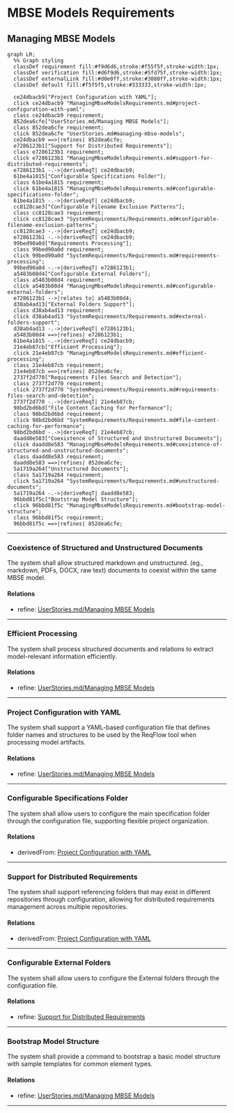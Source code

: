 # MBSE Models Requirements

## Managing MBSE Models
```mermaid
graph LR;
  %% Graph styling
  classDef requirement fill:#f9d6d6,stroke:#f55f5f,stroke-width:1px;
  classDef verification fill:#d6f9d6,stroke:#5fd75f,stroke-width:1px;
  classDef externalLink fill:#d0e0ff,stroke:#3080ff,stroke-width:1px;
  classDef default fill:#f5f5f5,stroke:#333333,stroke-width:1px;

  ce24dbacb9["Project Configuration with YAML"];
  click ce24dbacb9 "ManagingMbseModelsRequirements.md#project-configuration-with-yaml";
  class ce24dbacb9 requirement;
  852dea6cfe["UserStories.md/Managing MBSE Models"];
  class 852dea6cfe requirement;
  click 852dea6cfe "UserStories.md#managing-mbse-models";
  ce24dbacb9 ==>|refines| 852dea6cfe;
  e7286123b1["Support for Distributed Requirements"];
  class e7286123b1 requirement;
  click e7286123b1 "ManagingMbseModelsRequirements.md#support-for-distributed-requirements";
  e7286123b1 -.->|deriveReqT| ce24dbacb9;
  61be4a1815["Configurable Specifications Folder"];
  class 61be4a1815 requirement;
  click 61be4a1815 "ManagingMbseModelsRequirements.md#configurable-specifications-folder";
  61be4a1815 -.->|deriveReqT| ce24dbacb9;
  cc8128cae3["Configurable Filename Exclusion Patterns"];
  class cc8128cae3 requirement;
  click cc8128cae3 "SystemRequirements/Requirements.md#configurable-filename-exclusion-patterns";
  cc8128cae3 -.->|deriveReqT| ce24dbacb9;
  e7286123b1 -.->|deriveReqT| ce24dbacb9;
  99bed90a0d["Requirements Processing"];
  class 99bed90a0d requirement;
  click 99bed90a0d "SystemRequirements/Requirements.md#requirements-processing";
  99bed90a0d -.->|deriveReqT| e7286123b1;
  a5483b08d4["Configurable External Folders"];
  class a5483b08d4 requirement;
  click a5483b08d4 "ManagingMbseModelsRequirements.md#configurable-external-folders";
  e7286123b1 -->|relates to| a5483b08d4;
  d38ab4ad13["External Folders Support"];
  class d38ab4ad13 requirement;
  click d38ab4ad13 "SystemRequirements/Requirements.md#external-folders-support";
  d38ab4ad13 -.->|deriveReqT| e7286123b1;
  a5483b08d4 ==>|refines| e7286123b1;
  61be4a1815 -.->|deriveReqT| ce24dbacb9;
  21e4eb87cb["Efficient Processing"];
  click 21e4eb87cb "ManagingMbseModelsRequirements.md#efficient-processing";
  class 21e4eb87cb requirement;
  21e4eb87cb ==>|refines| 852dea6cfe;
  2737f2d770["Requirements Files Search and Detection"];
  class 2737f2d770 requirement;
  click 2737f2d770 "SystemRequirements/Requirements.md#requirements-files-search-and-detection";
  2737f2d770 -.->|deriveReqT| 21e4eb87cb;
  98bd2bd6bd["File Content Caching for Performance"];
  class 98bd2bd6bd requirement;
  click 98bd2bd6bd "SystemRequirements/Requirements.md#file-content-caching-for-performance";
  98bd2bd6bd -.->|deriveReqT| 21e4eb87cb;
  daadd8e583["Coexistence of Structured and Unstructured Documents"];
  click daadd8e583 "ManagingMbseModelsRequirements.md#coexistence-of-structured-and-unstructured-documents";
  class daadd8e583 requirement;
  daadd8e583 ==>|refines| 852dea6cfe;
  5a1719a264["Unstructured Documents"];
  class 5a1719a264 requirement;
  click 5a1719a264 "SystemRequirements/Requirements.md#unstructured-documents";
  5a1719a264 -.->|deriveReqT| daadd8e583;
  96bbd81f5c["Bootstrap Model Structure"];
  click 96bbd81f5c "ManagingMbseModelsRequirements.md#bootstrap-model-structure";
  class 96bbd81f5c requirement;
  96bbd81f5c ==>|refines| 852dea6cfe;
```

---

### Coexistence of Structured and Unstructured Documents
The system shall allow structured markdown and unstructured. (eg., markdown, PDFs, DOCX, raw text) documents to coexist within the same MBSE model.

#### Relations
  * refine: [UserStories.md/Managing MBSE Models](UserStories.md#managing-mbse-models)

---

### Efficient Processing
The system shall process structured documents and relations to extract model-relevant information efficiently.

#### Relations
  * refine: [UserStories.md/Managing MBSE Models](UserStories.md#managing-mbse-models)

---

### Project Configuration with YAML
The system shall support a YAML-based configuration file that defines folder names and structures to be used by the ReqFlow tool when processing model artifacts.

#### Relations
  * refine: [UserStories.md/Managing MBSE Models](UserStories.md#managing-mbse-models)

---

### Configurable Specifications Folder

The system shall allow users to configure the main specification folder through the configuration file, supporting flexible project organization.

#### Relations
  * derivedFrom: [Project Configuration with YAML](#project-configuration-with-yaml)

---

### Support for Distributed Requirements
The system shall support referencing folders that may exist in different repositories through configuration, allowing for distributed requirements management across multiple repositories.

#### Relations
  * derivedFrom: [Project Configuration with YAML](#project-configuration-with-yaml)

---

### Configurable External Folders
The system shall allow users to configure the External folders through the configuration file.

#### Relations
  * refine: [Support for Distributed Requirements](#support-for-distributed-requirements)

---

### Bootstrap Model Structure
The system shall provide a command to bootstrap a basic model structure with sample templates for common element types.

#### Relations
  * refine: [UserStories.md/Managing MBSE Models](UserStories.md#managing-mbse-models)

---